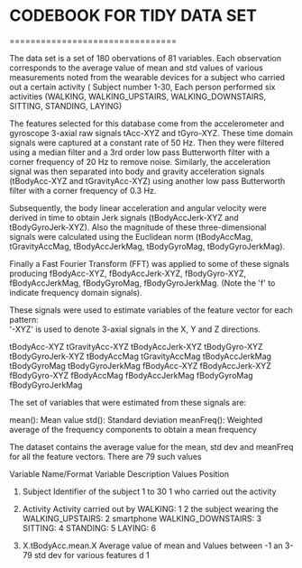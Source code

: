 # CODEBOOK FOR TIDY DATA SET
================================

The data set is a set of 180 obervations of 81 variables. Each observation corresponds to the average value of mean and std values of various measurements noted from the wearable devices for a subject who carried out a certain activity ( Subject number 1-30, Each person performed six activities (WALKING, WALKING_UPSTAIRS, WALKING_DOWNSTAIRS, SITTING, STANDING, LAYING)

The features selected for this database come from the accelerometer and gyroscope 3-axial raw signals tAcc-XYZ and tGyro-XYZ. These time domain signals were captured at a constant rate of 50 Hz. Then they were filtered using a median filter and a 3rd order low pass Butterworth filter with a corner frequency of 20 Hz to remove noise. Similarly, the acceleration signal was then separated into body and gravity acceleration signals (tBodyAcc-XYZ and tGravityAcc-XYZ) using another low pass Butterworth filter with a corner frequency of 0.3 Hz. 

Subsequently, the body linear acceleration and angular velocity were derived in time to obtain Jerk signals (tBodyAccJerk-XYZ and tBodyGyroJerk-XYZ). Also the magnitude of these three-dimensional signals were calculated using the Euclidean norm (tBodyAccMag, tGravityAccMag, tBodyAccJerkMag, tBodyGyroMag, tBodyGyroJerkMag). 

Finally a Fast Fourier Transform (FFT) was applied to some of these signals producing fBodyAcc-XYZ, fBodyAccJerk-XYZ, fBodyGyro-XYZ, fBodyAccJerkMag, fBodyGyroMag, fBodyGyroJerkMag. (Note the 'f' to indicate frequency domain signals). 

These signals were used to estimate variables of the feature vector for each pattern:  
'-XYZ' is used to denote 3-axial signals in the X, Y and Z directions.

tBodyAcc-XYZ
tGravityAcc-XYZ
tBodyAccJerk-XYZ
tBodyGyro-XYZ
tBodyGyroJerk-XYZ
tBodyAccMag
tGravityAccMag
tBodyAccJerkMag
tBodyGyroMag
tBodyGyroJerkMag
fBodyAcc-XYZ
fBodyAccJerk-XYZ
fBodyGyro-XYZ
fBodyAccMag
fBodyAccJerkMag
fBodyGyroMag
fBodyGyroJerkMag

The set of variables that were estimated from these signals are: 

mean(): Mean value
std(): Standard deviation
meanFreq(): Weighted average of the frequency components to obtain a mean frequency

The dataset contains the average value for the mean, std dev and meanFreq for all
the feature vectors. There are 79 such values

Variable Name/Format           Variable Description            Values              Position
1. Subject                 Identifier of the subject        1 to 30                      1
                        who carried out the activity 
                        
2. Activity                 Activity carried out by         WALKING: 1                  2
                            the subject wearing the         WALKING_UPSTAIRS: 2 
                            smartphone                      WALKING_DOWNSTAIRS: 3 
                                                            SITTING: 4
                                                            STANDING: 5
                                                            LAYING: 6
                                                            
3. X.tBodyAcc.mean.X        Average value of mean and       Values between -1 an        3- 79
                            std dev for various features    d 1
                            
                            